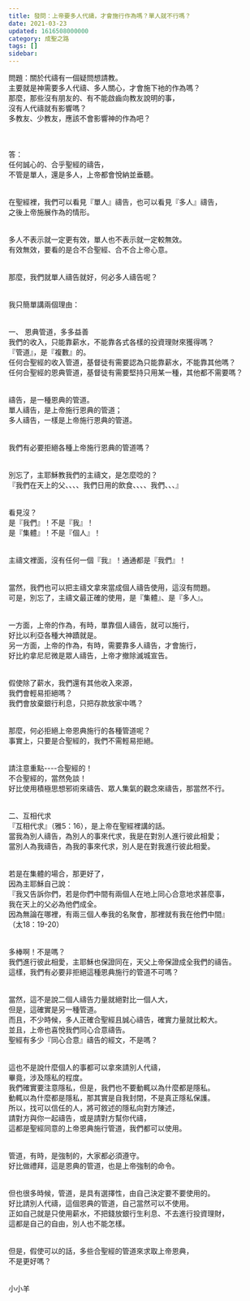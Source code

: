 ```yaml
---
title: 發問：上帝要多人代禱，才會施行作為嗎？單人就不行嗎？
date: 2021-03-23
updated: 1616508000000
category: 成聖之路
tags: []
sidebar: 
---
```


<div>問題：關於代禱有一個疑問想請教。</div>
<div>主要就是神需要多人代禱、多人關心，才會施下衪的作為嗎？</div>
<div>那麼，那些沒有朋友的、有不能啟齒向教友說明的事，</div>
<div>沒有人代禱就有影響嗎？</div>
<div>多教友、少教友，應該不會影響神的作為吧？</div>
<div> </div>
<div> </div>
<div> </div>
<div>答：</div>
<div>任何誠心的、合乎聖經的禱告，</div>
<div>不管是單人，還是多人，上帝都會悅納並垂聽。</div>
<div> </div>
<div> </div>
<div>在聖經裡，我們可以看見『單人』禱告，也可以看見『多人』禱告，</div>
<div>之後上帝施展作為的情形。</div>
<div> </div>
<div> </div>
<div>多人不表示就一定更有效，單人也不表示就一定較無效。</div>
<div>有效無效，要看的是合不合聖經、合不合上帝心意。</div>
<div> </div>
<div> </div>
<div>那麼，我們就單人禱告就好，何必多人禱告呢？</div>
<div> </div>
<div> </div>
<div>我只簡單講兩個理由：</div>
<div> </div>
<div> </div>
<div>一、<span style="white-space:pre"> </span>恩典管道，多多益善</div>
<div>我們的收入，只能靠薪水，不能靠各式各樣的投資理財來獲得嗎？</div>
<div>『管道』，是『複數』的。</div>
<div>任何合聖經的收入管道，基督徒有需要認為只能靠薪水，不能靠其他嗎？</div>
<div>任何合聖經的恩典管道，基督徒有需要堅持只用某一種，其他都不需要嗎？</div>
<div> </div>
<div> </div>
<div>禱告，是一種恩典的管道。</div>
<div>單人禱告，是上帝施行恩典的管道；</div>
<div>多人禱告，一樣是上帝施行恩典的管道。</div>
<div> </div>
<div> </div>
<div>我們有必要拒絕各種上帝施行恩典的管道嗎？</div>
<div> </div>
<div> </div>
<div>別忘了，主耶穌教我們的主禱文，是怎麼唸的？</div>
<div>『我們在天上的父、、、、我們日用的飲食、、、、我們、、、』</div>
<div> </div>
<div> </div>
<div>看見沒？</div>
<div>是『我們』！不是『我』！</div>
<div>是『集體』！不是『個人』！</div>
<div> </div>
<div> </div>
<div>主禱文裡面，沒有任何一個『我』！通通都是『我們』！</div>
<div> </div>
<div> </div>
<div>當然，我們也可以把主禱文拿來當成個人禱告使用，這沒有問題。</div>
<div>可是，別忘了，主禱文最正確的使用，是『集體』、是『多人』。</div>
<div> </div>
<div> </div>
<div>一方面，上帝的作為，有時，單靠個人禱告，就可以施行，</div>
<div>好比以利亞各種大神蹟就是。</div>
<div>另一方面，上帝的作為，有時，需要靠多人禱告，才會施行，</div>
<div>好比約拿尼尼微是眾人禱告，上帝才撤除滅城宣告。</div>
<div> </div>
<div> </div>
<div>假使除了薪水，我們還有其他收入來源，</div>
<div>我們會輕易拒絕嗎？</div>
<div>我們會放棄銀行利息，只把存款放家中嗎？</div>
<div> </div>
<div> </div>
<div>那麼，何必拒絕上帝恩典施行的各種管道呢？</div>
<div>事實上，只要是合聖經的，我們不需輕易拒絕。</div>
<div> </div>
<div> </div>
<div>請注意重點----合聖經的！</div>
<div>不合聖經的，當然免談！</div>
<div>好比使用積極思想邪術來禱告、眾人集氣的觀念來禱告，那當然不行。</div>
<div> </div>
<div> </div>
<div>二、互相代求</div>
<div>『互相代求』（雅5：16），是上帝在聖經裡講的話。</div>
<div>當我為別人禱告，為別人的事來代求，我是在對別人進行彼此相愛；</div>
<div>當別人為我禱告，為我的事來代求，別人是在對我進行彼此相愛。</div>
<div> </div>
<div> </div>
<div>若是在集體的場合，那更好了，</div>
<div>因為主耶穌自己說：</div>
<div>『我又告訴你們，若是你們中間有兩個人在地上同心合意地求甚麼事，</div>
<div>我在天上的父必為他們成全。</div>
<div>因為無論在哪裡，有兩三個人奉我的名聚會，那裡就有我在他們中間』</div>
<div>（太18：19-20）</div>
<div> </div>
<div> </div>
<div>多棒啊！不是嗎？</div>
<div>我們進行彼此相愛，主耶穌也保證同在，天父上帝保證成全我們的禱告。</div>
<div>這樣，我們有必要非拒絕這種恩典施行的管道不可嗎？</div>
<div> </div>
<div> </div>
<div>當然，這不是說二個人禱告力量就絕對比一個人大，</div>
<div>但是，這確實是另一種管道。</div>
<div>而且，不少時候，多人正確合聖經且誠心禱告，確實力量就比較大。</div>
<div>並且，上帝也喜悅我們同心合意禱告。</div>
<div>聖經有多少『同心合意』禱告的經文，不是嗎？</div>
<div> </div>
<div> </div>
<div>這也不是說什麼個人的事都可以拿來請別人代禱，</div>
<div>畢竟，涉及隱私的程度。</div>
<div>我們確實要注意隱私，但是，我們也不要動輒以為什麼都是隱私。</div>
<div>動輒以為什麼都是隱私，那其實是自我封閉，不是真正隱私保護。</div>
<div>所以，找可以信任的人，將可敘述的隱私向對方陳述，</div>
<div>請對方與你一起禱告，或是請對方幫你代禱，</div>
<div>這都是聖經同意的上帝恩典施行管道，我們都可以使用。</div>
<div> </div>
<div> </div>
<div>管道，有時，是強制的，大家都必須遵守。</div>
<div>好比做禮拜，這是恩典的管道，也是上帝強制的命令。</div>
<div> </div>
<div> </div>
<div>但也很多時候，管道，是具有選擇性，由自己決定要不要使用的。</div>
<div>好比請別人代禱，這個恩典的管道，自己當然可以不使用。</div>
<div>正如自己就是只使用薪水，不把錢放銀行生利息、不去進行投資理財，</div>
<div>這都是自己的自由，別人也不能怎樣。</div>
<div> </div>
<div> </div>
<div>但是，假使可以的話，多些合聖經的管道來求取上帝恩典，</div>
<div>不是更好嗎？</div>
<div> </div>
<div> </div>
<div>小小羊</div>
<div> </div>

